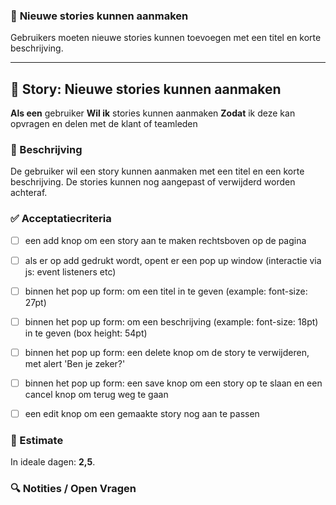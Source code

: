### 📘 **Nieuwe stories kunnen aanmaken**
Gebruikers moeten nieuwe stories kunnen toevoegen met een titel en korte beschrijving.

---

## 🧩 Story: Nieuwe stories kunnen aanmaken

**Als een** gebruiker
**Wil ik** stories kunnen aanmaken
**Zodat** ik deze kan opvragen en delen met de klant of teamleden

### 📝 Beschrijving

De gebruiker wil een story kunnen aanmaken met een titel en een korte beschrijving. De stories kunnen nog aangepast of verwijderd worden achteraf.

### ✅ Acceptatiecriteria

* [ ] een add knop om een story aan te maken rechtsboven op de pagina
* [ ] als er op add gedrukt wordt, opent er een pop up window (interactie via js: event listeners etc)
* [ ] binnen het pop up form: om een titel in te geven (example: font-size: 27pt)
* [ ] binnen het pop up form: om een beschrijving (example: font-size: 18pt) in te geven (box height: 54pt)
* [ ] binnen het pop up form: een delete knop om de story te verwijderen, met alert 'Ben je zeker?'
* [ ] binnen het pop up form: een save knop om een story op te slaan en een cancel knop om terug weg te gaan
* [ ] een edit knop om een gemaakte story nog aan te passen


### 🧮 Estimate
In ideale dagen: **2,5**.

### 🔍 Notities / Open Vragen


